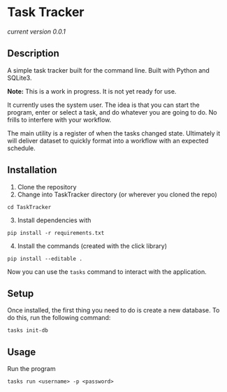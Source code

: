 # Task Tracker

*current version 0.0.1*
## Description
A simple task tracker built for the command line.
Built with Python and SQLite3. 

**Note:** This is a work in progress. It is not yet ready for use.

It currently uses the system user. The idea is that you can start the program, enter or select a task, and do whatever you are going to do.
No frills to interfere with your workflow.

The main utility is a register of when the tasks changed state.
Ultimately it will deliver dataset to quickly format into a workflow with an expected schedule.

## Installation
1. Clone the repository
2. Change into TaskTracker directory (or wherever you cloned the repo)
```
cd TaskTracker
```
3. Install dependencies with 
``` 
pip install -r requirements.txt 
```
4. Install the commands (created with the click library)
```
pip install --editable . 
```
Now you can use the `tasks` command to interact with the application.

## Setup
Once installed, the first thing you need to do is create a new database. To do this, run the following command:
```cli
tasks init-db 
```

## Usage

Run the program
```cli
tasks run <username> -p <password>
```